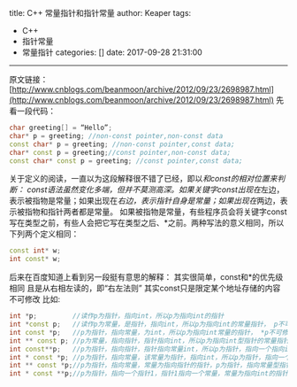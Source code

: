 title: C++ 常量指针和指针常量
author: Keaper
tags:
  - C++
  - 指针常量
  - 常量指针
categories: []
date: 2017-09-28 21:31:00
---
原文链接：
[http://www.cnblogs.com/beanmoon/archive/2012/09/23/2698987.html](http://www.cnblogs.com/beanmoon/archive/2012/09/23/2698987.html)
先看一段代码：
```cpp
char greeting[] = “Hello”;  
char* p = greeting; //non-const pointer,non-const data  
const char* p = greeting; //non-const pointer,const data;  
char* const p = greeting;//const pointer,non-const data;  
const char* const p = greeting; //const pointer,const data; 
```
关于定义的阅读，一直以为这段解释很不错了已经，即以*和const的相对位置来判断：
const语法虽然变化多端，但并不莫测高深。如果关键字const出现在*左边，表示被指物是常量；如果出现在*右边，表示指针自身是常量；如果出现在*两边，表示被指物和指针两者都是常量。
如果被指物是常量，有些程序员会将关键字const写在类型之前，有些人会把它写在类型之后、*之前。两种写法的意义相同，所以下列两个定义相同：
```cpp
const int* w;  
int const* w;  
```
后来在百度知道上看到另一段挺有意思的解释：
其实很简单，const和*的优先级相同
且是从右相左读的，即“右左法则”
其实const只是限定某个地址存储的内容不可修改
比如:

```cpp
int *p;         //读作p为指针，指向int，所以p为指向int的指针
int *const p;   //读作p为常量，是指针，指向int，所以p为指向int的常量指针， p不可修改
int const *p;   //p为指针，指向常量，为int，所以p为指向int常量的指针， *p不可修改
int ** const p; //p为常量，指向指针，指针指向int，所以p为指向int型指针的常量指针，p不可修改
int const**p;   //p为指针，指向指针，指针指向常量int，所以p为指针，指向一个指向int常量的指针， **p为int，不可修改
int * const *p; //p为指针，指向常量，该常量为指针，指向int，所以p为指针，指向一个常量指针，*p为指针，不可修改
int ** const *p;//p为指针，指向常量，常量为指向指针的指针，p为指针，指向常量型指针的指针，*p为指向指针的指针，不可修改
int * const **p;//p为指针，指向一个指针1，指针1指向一个常量，常量为指向int的指针，即p为指针，指向一个指向常量指针的指针， **p为指向一个int的指针，不可修改

```
